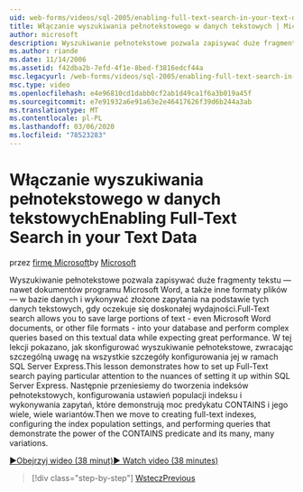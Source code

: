```yaml
---
uid: web-forms/videos/sql-2005/enabling-full-text-search-in-your-text-data
title: Włączanie wyszukiwania pełnotekstowego w danych tekstowych | Microsoft Docs
author: microsoft
description: Wyszukiwanie pełnotekstowe pozwala zapisywać duże fragmenty tekstu — nawet dokumentów programu Microsoft Word, a także inne formaty plików — w bazie danych i wykonywać złożone Qu...
ms.author: riande
ms.date: 11/14/2006
ms.assetid: f42dba2b-7efd-4f1e-8bed-f3816edcf44a
msc.legacyurl: /web-forms/videos/sql-2005/enabling-full-text-search-in-your-text-data
msc.type: video
ms.openlocfilehash: e4e96810cd1dabb0cf2ab1d49ca1f6a3b019a45f
ms.sourcegitcommit: e7e91932a6e91a63e2e46417626f39d6b244a3ab
ms.translationtype: MT
ms.contentlocale: pl-PL
ms.lasthandoff: 03/06/2020
ms.locfileid: "78523283"
---
```

# <a name="enabling-full-text-search-in-your-text-data"></a><span data-ttu-id="48bc0-103">Włączanie wyszukiwania pełnotekstowego w danych tekstowych</span><span class="sxs-lookup"><span data-stu-id="48bc0-103">Enabling Full-Text Search in your Text Data</span></span>

<span data-ttu-id="48bc0-104">przez [firmę Microsoft](https://github.com/microsoft)</span><span class="sxs-lookup"><span data-stu-id="48bc0-104">by [Microsoft](https://github.com/microsoft)</span></span>

<span data-ttu-id="48bc0-105">Wyszukiwanie pełnotekstowe pozwala zapisywać duże fragmenty tekstu — nawet dokumentów programu Microsoft Word, a także inne formaty plików — w bazie danych i wykonywać złożone zapytania na podstawie tych danych tekstowych, gdy oczekuje się doskonałej wydajności.</span><span class="sxs-lookup"><span data-stu-id="48bc0-105">Full-Text search allows you to save large portions of text - even Microsoft Word documents, or other file formats - into your database and perform complex queries based on this textual data while expecting great performance.</span></span> <span data-ttu-id="48bc0-106">W tej lekcji pokazano, jak skonfigurować wyszukiwanie pełnotekstowe, zwracając szczególną uwagę na wszystkie szczegóły konfigurowania jej w ramach SQL Server Express.</span><span class="sxs-lookup"><span data-stu-id="48bc0-106">This lesson demonstrates how to set up Full-Text search paying particular attention to the nuances of setting it up within SQL Server Express.</span></span> <span data-ttu-id="48bc0-107">Następnie przeniesiemy do tworzenia indeksów pełnotekstowych, konfigurowania ustawień populacji indeksu i wykonywania zapytań, które demonstrują moc predykatu CONTAINS i jego wiele, wiele wariantów.</span><span class="sxs-lookup"><span data-stu-id="48bc0-107">Then we move to creating full-text indexes, configuring the index population settings, and performing queries that demonstrate the power of the CONTAINS predicate and its many, many variations.</span></span>

[<span data-ttu-id="48bc0-108">&#9654;Obejrzyj wideo (38 minut)</span><span class="sxs-lookup"><span data-stu-id="48bc0-108">&#9654; Watch video (38 minutes)</span></span>](https://channel9.msdn.com/Blogs/ASP-NET-Site-Videos/enabling-full-text-search-in-your-text-data)

> [!div class="step-by-step"]
> [<span data-ttu-id="48bc0-109">Wstecz</span><span class="sxs-lookup"><span data-stu-id="48bc0-109">Previous</span></span>](creating-and-using-stored-procedures.md)
